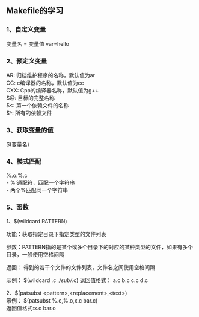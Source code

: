## Makefile的学习
### 1、自定义变量</br>
变量名 = 变量值  var=hello </br>

### 2、预定义变量</br>
AR: 归档维护程序的名称，默认值为ar</br>
CC: c编译器的名称，默认值为cc</br>
CXX: Cpp的编译器名称，默认值为g++</br>
\$@: 目标的完整名称</br>
\$<: 第一个依赖文件的名称</br>
\$^: 所有的依赖文件</br>

### 3、获取变量的值
\$(变量名)

### 4、模式匹配
 %.o:%.c</br>
    - %:通配符，匹配一个字符串</br>
    - 两个%匹配同一个字符串

### 5、函数
1、\$(wildcard PATTERN) </br>

功能：获取指定目录下指定类型的文件列表

参数：PATTERN指的是某个或多个目录下的对应的某种类型的文件，如果有多个目录，一般使用空格间隔

返回： 得到的若干个文件的文件列表，文件名之间使用空格间隔

示例： \$(wildcard *.c ./sub/*.c)
        返回值格式： a.c b.c c.c d.c

2、$(patsubst \<pattern>,\<replacement>,\<text>)</br>
示例： \$(patsubst %.c,%.o,x.c bar.c)</br>
    返回值格式:x.o bar.o